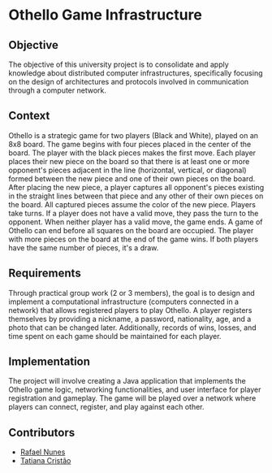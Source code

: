 # Othello Game Infrastructure

## Objective
The objective of this university project is to consolidate and apply knowledge about distributed computer infrastructures, specifically focusing on the design of architectures and protocols involved in communication through a computer network.

## Context
Othello is a strategic game for two players (Black and White), played on an 8x8 board. The game begins with four pieces placed in the center of the board. The player with the black pieces makes the first move. Each player places their new piece on the board so that there is at least one or more opponent's pieces adjacent in the line (horizontal, vertical, or diagonal) formed between the new piece and one of their own pieces on the board. After placing the new piece, a player captures all opponent's pieces existing in the straight lines between that piece and any other of their own pieces on the board. All captured pieces assume the color of the new piece.
Players take turns. If a player does not have a valid move, they pass the turn to the opponent. When neither player has a valid move, the game ends. A game of Othello can end before all squares on the board are occupied. The player with more pieces on the board at the end of the game wins. If both players have the same number of pieces, it's a draw.

## Requirements
Through practical group work (2 or 3 members), the goal is to design and implement a computational infrastructure (computers connected in a network) that allows registered players to play Othello.
A player registers themselves by providing a nickname, a password, nationality, age, and a photo that can be changed later. Additionally, records of wins, losses, and time spent on each game should be maintained for each player.

## Implementation
The project will involve creating a Java application that implements the Othello game logic, networking functionalities, and user interface for player registration and gameplay. The game will be played over a network where players can connect, register, and play against each other.

## Contributors
- [Rafael Nunes](https://github.com/Rafael-LN)
- [Tatiana Cristão](https://github.com/teammate1username)
